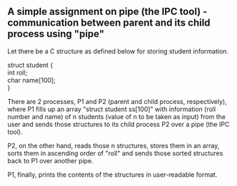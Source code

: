 ## A simple assignment on pipe (the IPC tool) - communication between parent and its child process using "pipe"

Let there be a C structure as defined below for storing student information.

struct student 
{   
         int roll;   
         char name[100];   
}   

There are 2 processes, P1 and P2 (parent and child process, respectively), where P1 fills up an array "struct student ss[100]" with information (roll number and name) of n students (value of n to be taken as input) from the user and sends those structures to its child process P2 over a pipe (the IPC tool).

P2, on the other hand, reads those n structures, stores them in an array, sorts them in ascending order of "roll" and sends those sorted structures back to P1 over another pipe.

P1, finally, prints the contents of the structures in user-readable format.

